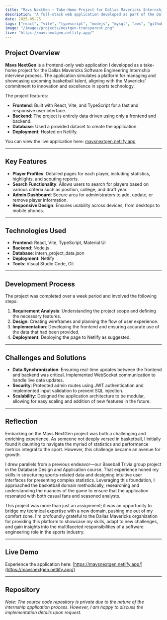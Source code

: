 ```yaml
---
title: "Mavs NextGen – Take-Home Project for Dallas Mavericks Internship"
description: "A full-stack web application developed as part of the Dallas Mavericks Software Engineering Internship application process."
date: 2025-05-25
tags: ["react", "vite", "typescript", "nodejs", "mysql", "aws", "github-actions"]
image: "/images/projects/nextgen-transparent.png"
live: "https://mavsnextgen.netlify.app/"
---
```


## Project Overview

**Mavs NextGen** is a frontend-only web application I developed as a take-home project for the Dallas Mavericks Software Engineering Internship interview process. The application simulates a platform for managing and showcasing upcoming basketball talent, aligning with the Mavericks' commitment to innovation and excellence in sports technology.

The project features:

- **Frontend**: Built with React, Vite, and TypeScript for a fast and responsive user interface.
- **Backend**: The project is entirely data driven using only a frontend and backend.
- **Database**: Used a provided dataset to create the application.
- **Deployment**: Hosted on Netlify.

You can view the live application here: [mavsnextgen.netlify.app](https://mavsnextgen.netlify.app/)

---

## Key Features

- **Player Profiles**: Detailed pages for each player, including statistics, highlights, and scouting reports.
- **Search Functionality**: Allows users to search for players based on various criteria such as position, college, and draft year.
- **Admin Dashboard**: Secure area for administrators to add, update, or remove player information.
- **Responsive Design**: Ensures usability across devices, from desktops to mobile phones.

---

## Technologies Used

- **Frontend**: React, Vite, TypeScript, Material UI
- **Backend**: Node.js
- **Database**: intern_project_data.json
- **Deployment**: Netlify
- **Tools**: Visual Studio Code, Git

---

## Development Process

The project was completed over a week period and involved the following steps:

1. **Requirement Analysis**: Understanding the project scope and defining the necessary features.
2. **Design**: Creating wireframes and planning the flow of user experience.
3. **Implementation**: Developing the frontend and ensuring accurate use of the data that had been provided.
4. **Deployment**: Deploying the page to Netlify as suggested.

---

## Challenges and Solutions

- **Data Synchronization**: Ensuring real-time updates between the frontend and backend was critical. Implemented WebSocket communication to handle live data updates.
- **Security**: Protected admin routes using JWT authentication and implemented input validation to prevent SQL injection.
- **Scalability**: Designed the application architecture to be modular, allowing for easy scaling and addition of new features in the future.

---

## Reflection

Embarking on the Mavs NextGen project was both a challenging and enriching experience. As someone not deeply versed in basketball, I initially found it daunting to navigate the myriad of statistics and performance metrics integral to the sport. However, this challenge became an avenue for growth.

I drew parallels from a previous endeavor—our Baseball Trivia group project in the Database Design and Application course. That experience honed my skills in structuring sports-related data and designing intuitive user interfaces for presenting complex statistics. Leveraging this foundation, I approached the basketball domain methodically, researching and understanding the nuances of the game to ensure that the application resonated with both casual fans and seasoned analysts.

This project was more than just an assignment; it was an opportunity to bridge my technical expertise with a new domain, pushing me out of my comfort zone. I'm profoundly grateful to the Dallas Mavericks organization for providing this platform to showcase my skills, adapt to new challenges, and gain insights into the multifaceted responsibilities of a software engineering role in the sports industry.

---

## Live Demo

Experience the application here: [https://mavsnextgen.netlify.app/](https://mavsnextgen.netlify.app/)

---

## Repository

*Note: The source code repository is private due to the nature of the internship application process. However, I am happy to discuss the implementation details upon request.*

